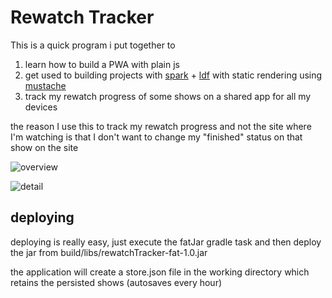 # Rewatch Tracker

This is a quick program i put together to

1. learn how to build a PWA with plain js
2. get used to building projects with [spark](http://sparkjava.com) + [ldf](https://github.com/AUTplayed/ldf) with static rendering using [mustache](http://mustache.github.io/)
3. track my rewatch progress of some shows on a shared app for all my devices

the reason I use this to track my rewatch progress and not the site where I'm watching is that I don't want to change my "finished" status on that show on the site

![overview](https://i.imgur.com/sbpIaQr.png)

![detail](https://i.imgur.com/LksHZrv.png)

## deploying

deploying is really easy, just execute the fatJar gradle task and then deploy the jar from build/libs/rewatchTracker-fat-1.0.jar

the application will create a store.json file in the working directory which retains the persisted shows (autosaves every hour)
